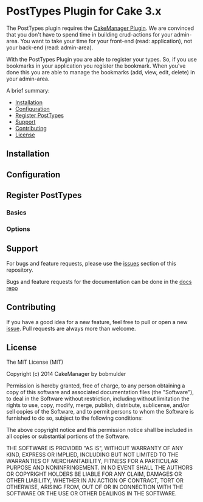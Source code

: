 PostTypes Plugin for Cake 3.x
=================

The PostTypes plugin requires the [CakeManager Plugin](http://github.com/cakemanager/cakephp-cakemanager). We are convinced that you don't have to spend time in building crud-actions for your admin-area. You want to take your time for your front-end (read: application), not your back-end (read: admin-area).

With the PostTypes Plugin you are able to register your types. So, if you use bookmarks in your application you register the bookmark. When you've done this you are able to manage the bookmarks (add, view, edit, delete) in your admin-area.

A brief summary:

- [Installation](#installation)
- [Configuration](#configuration)
- [Register PostTypes](#register-posttypes)
- [Support](#support)
- [Contributing](#contributing)
- [License](#license)

Installation
------------

Configuration
-------------

Register PostTypes
------------------

### Basics

### Options

Support
-------

For bugs and feature requests, please use the [issues](https://github.com/cakemanager/cakephp-cakemanager/issues) section of this repository.

Bugs and feature requests for the documentation can be done in the [docs repo](https://github.com/cakemanager/docs/issues)

Contributing
------------

If you have a good idea for a new feature, feel free to pull or open a new  [issue](https://github.com/cakemanager/cakephp-cakemanager/issues). Pull requests are always more than welcome.

License
-------

The MIT License (MIT)

Copyright (c) 2014 CakeManager by bobmulder

Permission is hereby granted, free of charge, to any person obtaining a copy
of this software and associated documentation files (the "Software"), to deal
in the Software without restriction, including without limitation the rights
to use, copy, modify, merge, publish, distribute, sublicense, and/or sell
copies of the Software, and to permit persons to whom the Software is
furnished to do so, subject to the following conditions:

The above copyright notice and this permission notice shall be included in all
copies or substantial portions of the Software.

THE SOFTWARE IS PROVIDED "AS IS", WITHOUT WARRANTY OF ANY KIND, EXPRESS OR
IMPLIED, INCLUDING BUT NOT LIMITED TO THE WARRANTIES OF MERCHANTABILITY,
FITNESS FOR A PARTICULAR PURPOSE AND NONINFRINGEMENT. IN NO EVENT SHALL THE
AUTHORS OR COPYRIGHT HOLDERS BE LIABLE FOR ANY CLAIM, DAMAGES OR OTHER
LIABILITY, WHETHER IN AN ACTION OF CONTRACT, TORT OR OTHERWISE, ARISING FROM,
OUT OF OR IN CONNECTION WITH THE SOFTWARE OR THE USE OR OTHER DEALINGS IN THE
SOFTWARE.


